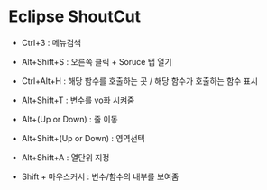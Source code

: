 # Eclipse ShoutCut

- Ctrl+3 : 메뉴검색
- Alt+Shift+S : 오른쪽 클릭 + Soruce 탭 열기

- Ctrl+Alt+H : 해당 함수를 호출하는 곳 / 해당 함수가 호출하는 함수 표시

- Alt+Shift+T : 변수를 vo화 시켜줌

- Alt+(Up or Down) : 줄 이동

- Alt+Shift+(Up or Down) : 영역선택

- Alt+Shift+A : 열단위 지정

- Shift + 마우스커서 : 변수/함수의 내부를 보여줌